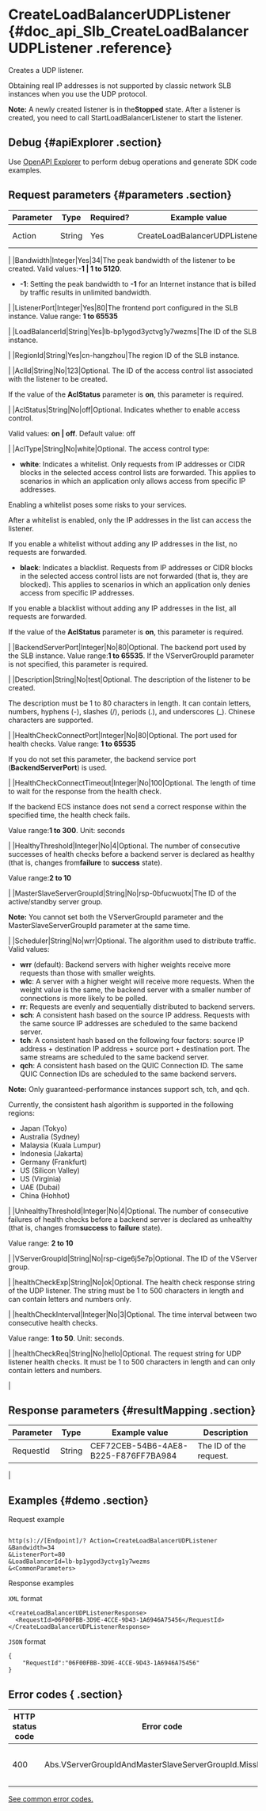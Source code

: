 # CreateLoadBalancerUDPListener {#doc_api_Slb_CreateLoadBalancerUDPListener .reference}

Creates a UDP listener.

Obtaining real IP addresses is not supported by classic network SLB instances when you use the UDP protocol.

**Note:** A newly created listener is in the**Stopped** state. After a listener is created, you need to call StartLoadBalancerListener to start the listener.

## Debug {#apiExplorer .section}

Use [OpenAPI Explorer](https://api.aliyun.com/#product=Slb&api=CreateLoadBalancerUDPListener) to perform debug operations and generate SDK code examples.

## Request parameters {#parameters .section}

|Parameter|Type|Required?|Example value|Description|
|---------|----|---------|-------------|-----------|
|Action|String|Yes|CreateLoadBalancerUDPListener|The name of this action. Value:**CreateLoadBalancerUDPListener**

 |
|Bandwidth|Integer|Yes|34|The peak bandwidth of the listener to be created. Valid values:**-1 | 1 to 5120**.

 -   **-1**: Setting the peak bandwidth to **-1** for an Internet instance that is billed by traffic results in unlimited bandwidth.

 |
|ListenerPort|Integer|Yes|80|The frontend port configured in the SLB instance. Value range: **1 to 65535**

 |
|LoadBalancerId|String|Yes|lb-bp1ygod3yctvg1y7wezms|The ID of the SLB instance.

 |
|RegionId|String|Yes|cn-hangzhou|The region ID of the SLB instance.

 |
|AclId|String|No|123|Optional. The ID of the access control list associated with the listener to be created.

 If the value of the **AclStatus** parameter is **on**, this parameter is required.

 |
|AclStatus|String|No|off|Optional. Indicates whether to enable access control.

 Valid values: **on | off**. Default value: off

 |
|AclType|String|No|white|Optional. The access control type:

 -   **white**: Indicates a whitelist. Only requests from IP addresses or CIDR blocks in the selected access control lists are forwarded. This applies to scenarios in which an application only allows access from specific IP addresses.

Enabling a whitelist poses some risks to your services.

After a whitelist is enabled, only the IP addresses in the list can access the listener.

If you enable a whitelist without adding any IP addresses in the list, no requests are forwarded.

-   **black**: Indicates a blacklist. Requests from IP addresses or CIDR blocks in the selected access control lists are not forwarded \(that is, they are blocked\). This applies to scenarios in which an application only denies access from specific IP addresses.

If you enable a blacklist without adding any IP addresses in the list, all requests are forwarded.


 If the value of the **AclStatus** parameter is **on**, this parameter is required.

 |
|BackendServerPort|Integer|No|80|Optional. The backend port used by the SLB instance. Value range:**1 to 65535**. If the VServerGroupId parameter is not specified, this parameter is required.

 |
|Description|String|No|test|Optional. The description of the listener to be created.

 The description must be 1 to 80 characters in length. It can contain letters, numbers, hyphens \(-\), slashes \(/\), periods \(.\), and underscores \(\_\). Chinese characters are supported.

 |
|HealthCheckConnectPort|Integer|No|80|Optional. The port used for health checks. Value range: **1 to 65535**

 If you do not set this parameter, the backend service port \(**BackendServerPort**\) is used.

 |
|HealthCheckConnectTimeout|Integer|No|100|Optional. The length of time to wait for the response from the health check.

 If the backend ECS instance does not send a correct response within the specified time, the health check fails.

 Value range:**1 to 300**. Unit: seconds

 |
|HealthyThreshold|Integer|No|4|Optional. The number of consecutive successes of health checks before a backend server is declared as healthy \(that is, changes from**failure** to **success** state\).

 Value range:**2 to 10**

 |
|MasterSlaveServerGroupId|String|No|rsp-0bfucwuotx|The ID of the active/standby server group.

 **Note:** You cannot set both the VServerGroupId parameter and the MasterSlaveServerGroupId parameter at the same time.

 |
|Scheduler|String|No|wrr|Optional. The algorithm used to distribute traffic. Valid values:

 -   **wrr** \(default\): Backend servers with higher weights receive more requests than those with smaller weights.
-   **wlc**: A server with a higher weight will receive more requests. When the weight value is the same, the backend server with a smaller number of connections is more likely to be polled.
-   **rr**: Requests are evenly and sequentially distributed to backend servers.
-   **sch**: A consistent hash based on the source IP address. Requests with the same source IP addresses are scheduled to the same backend server.
-   **tch**: A consistent hash based on the following four factors: source IP address + destination IP address + source port + destination port. The same streams are scheduled to the same backend server.
-   **qch**: A consistent hash based on the QUIC Connection ID. The same QUIC Connection IDs are scheduled to the same backend servers.

 **Note:** Only guaranteed-performance instances support sch, tch, and qch.

 Currently, the consistent hash algorithm is supported in the following regions:

 -   Japan \(Tokyo\)
-   Australia \(Sydney\)
-   Malaysia \(Kuala Lumpur\)
-   Indonesia \(Jakarta\)
-   Germany \(Frankfurt\)
-   US \(Silicon Valley\)
-   US \(Virginia\)
-   UAE \(Dubai\)
-   China \(Hohhot\)

 |
|UnhealthyThreshold|Integer|No|4|Optional. The number of consecutive failures of health checks before a backend server is declared as unhealthy \(that is, changes from**success** to **failure** state\).

 Value range: **2 to 10**

 |
|VServerGroupId|String|No|rsp-cige6j5e7p|Optional. The ID of the VServer group.

 |
|healthCheckExp|String|No|ok|Optional. The health check response string of the UDP listener. The string must be 1 to 500 characters in length and can contain letters and numbers only.

 |
|healthCheckInterval|Integer|No|3|Optional. The time interval between two consecutive health checks.

 Value range: **1 to 50**. Unit: seconds.

 |
|healthCheckReq|String|No|hello|Optional. The request string for UDP listener health checks. It must be 1 to 500 characters in length and can only contain letters and numbers.

 |

## Response parameters {#resultMapping .section}

|Parameter|Type|Example value|Description|
|---------|----|-------------|-----------|
|RequestId|String|CEF72CEB-54B6-4AE8-B225-F876FF7BA984|The ID of the request.

 |

## Examples {#demo .section}

Request example

``` {#request_demo}

http(s)://[Endpoint]/? Action=CreateLoadBalancerUDPListener
&Bandwidth=34
&ListenerPort=80 
&LoadBalancerId=lb-bp1ygod3yctvg1y7wezms
&<CommonParameters>

```

Response examples

`XML` format

``` {#xml_return_success_demo}
<CreateLoadBalancerUDPListenerResponse> 
  <RequestId>06F00FBB-3D9E-4CCE-9D43-1A6946A75456</RequestId> 
</CreateLoadBalancerUDPListenerResponse> 

```

`JSON` format

``` {#json_return_success_demo}
{
	"RequestId":"06F00FBB-3D9E-4CCE-9D43-1A6946A75456"
}
```

## Error codes { .section}

|HTTP status code|Error code|Error message|Description|
|----------------|----------|-------------|-----------|
|400|Abs.VServerGroupIdAndMasterSlaveServerGroupId.MissMatch|The parameters VServerGroupId or MasterSlaveServerGroupId miss match.|VServerGroupId and MasterSlaveServerGroupId do not match.|

[See common error codes.](https://error-center.aliyun.com/status/product/Slb)

